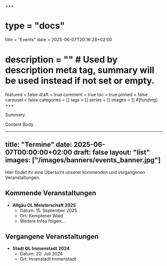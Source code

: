 +++
# type = "docs"
title = "Events"
date = 2025-06-07T20:16:28+02:00
# description = "" # Used by description meta tag, summary will be used instead if not set or empty.
featured = false
draft = true
comment = true
toc = true
pinned = false
carousel = false
categories = []
tags = []
series = []
images = []
#[funding]
+++

Summary.

<!--more-->

Content Body.

---
title: "Termine"
date: 2025-06-07T00:00:00+02:00
draft: false
layout: "list"
images: ["/images/banners/events_banner.jpg"]
---

Hier findet ihr eine Übersicht unserer kommenden und vergangenen Veranstaltungen.

## Kommende Veranstaltungen

*   **Allgäu OL Meisterschaft 2025**
    *   Datum: 15. September 2025
    *   Ort: Kemptener Wald
    *   Weitere Infos folgen...

## Vergangene Veranstaltungen

*   **Stadt OL Immenstadt 2024**
    *   Datum: 20. Juli 2024
    *   Ort: Innenstadt Immenstadt
